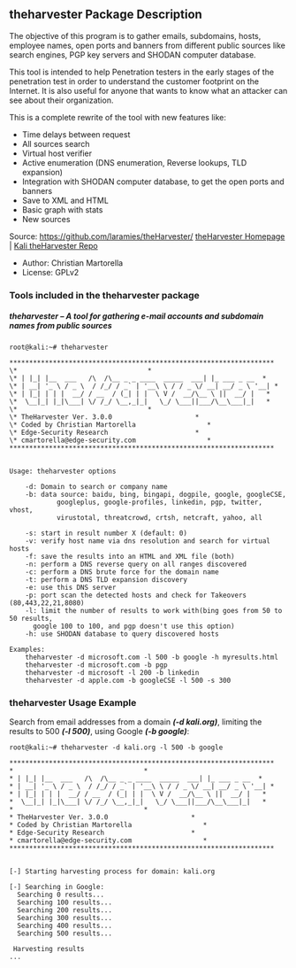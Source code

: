 ## theharvester Package Description

The objective of this program is to gather emails, subdomains, hosts, employee names, open ports and banners from different public sources like search engines, PGP key servers and SHODAN computer database.

This tool is intended to help Penetration testers in the early stages of the penetration test in order to understand the customer footprint on the Internet. It is also useful for anyone that wants to know what an attacker can see about their organization.

This is a complete rewrite of the tool with new features like:

- Time delays between request
- All sources search
- Virtual host verifier
- Active enumeration (DNS enumeration, Reverse lookups, TLD expansion)
- Integration with SHODAN computer database, to get the open ports and banners
- Save to XML and HTML
- Basic graph with stats
- New sources

Source: https://github.com/laramies/theHarvester/
[theHarvester Homepage](https://github.com/laramies/theHarvester) | [Kali theHarvester Repo](https://gitlab.com/kalilinux/packages/theharvester.git;a=summary)

- Author: Christian Martorella
- License: GPLv2

### Tools included in the theharvester package

##### theharvester – A tool for gathering e-mail accounts and subdomain names from public sources

```
root@kali:~# theharvester

*******************************************************************
\*                                 *
\* | |_| |__  ___   /\  /\__ _ _ ____  _____  ___| |_ ___ _ __  *
\* | __| '_ \ / _ \  / /_/ / _` | '__\ \ / / _ \/ __| __/ _ \ '__| *
\* | |_| | | |  __/ / __  / (_| | |  \ V /  __/\__ \ ||  __/ |   *
\*  \__|_| |_|\___| \/ /_/ \__,_|_|   \_/ \___||___/\__\___|_|   *
\*                                 *
\* TheHarvester Ver. 3.0.0                     *
\* Coded by Christian Martorella                  *
\* Edge-Security Research                      *
\* cmartorella@edge-security.com                  *
*******************************************************************


Usage: theharvester options

    -d: Domain to search or company name
    -b: data source: baidu, bing, bingapi, dogpile, google, googleCSE,
            googleplus, google-profiles, linkedin, pgp, twitter, vhost,
            virustotal, threatcrowd, crtsh, netcraft, yahoo, all

    -s: start in result number X (default: 0)
    -v: verify host name via dns resolution and search for virtual hosts
    -f: save the results into an HTML and XML file (both)
    -n: perform a DNS reverse query on all ranges discovered
    -c: perform a DNS brute force for the domain name
    -t: perform a DNS TLD expansion discovery
    -e: use this DNS server
    -p: port scan the detected hosts and check for Takeovers (80,443,22,21,8080)
    -l: limit the number of results to work with(bing goes from 50 to 50 results,
      google 100 to 100, and pgp doesn't use this option)
    -h: use SHODAN database to query discovered hosts

Examples:
    theharvester -d microsoft.com -l 500 -b google -h myresults.html
    theharvester -d microsoft.com -b pgp
    theharvester -d microsoft -l 200 -b linkedin
    theharvester -d apple.com -b googleCSE -l 500 -s 300
```

### theharvester Usage Example

Search from email addresses from a domain ***(-d kali.org)***, limiting the results to 500 ***(-l 500)***, using Google ***(-b google)***:

```
root@kali:~# theharvester -d kali.org -l 500 -b google

*******************************************************************
*                                 *
* | |_| |__  ___   /\  /\__ _ _ ____  _____  ___| |_ ___ _ __  *
* | __| '_ \ / _ \  / /_/ / _` | '__\ \ / / _ \/ __| __/ _ \ '__| *
* | |_| | | |  __/ / __  / (_| | |  \ V /  __/\__ \ ||  __/ |   *
*  \__|_| |_|\___| \/ /_/ \__,_|_|   \_/ \___||___/\__\___|_|   *
*                                 *
* TheHarvester Ver. 3.0.0                     *
* Coded by Christian Martorella                  *
* Edge-Security Research                      *
* cmartorella@edge-security.com                  *
*******************************************************************


[-] Starting harvesting process for domain: kali.org

[-] Searching in Google:
  Searching 0 results...
  Searching 100 results...
  Searching 200 results...
  Searching 300 results...
  Searching 400 results...
  Searching 500 results...

 Harvesting results
...
```